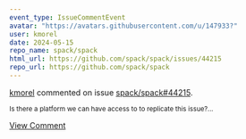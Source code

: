 ```yaml
---
event_type: IssueCommentEvent
avatar: "https://avatars.githubusercontent.com/u/147933?"
user: kmorel
date: 2024-05-15
repo_name: spack/spack
html_url: https://github.com/spack/spack/issues/44215
repo_url: https://github.com/spack/spack
---
```


<a href='https://github.com/kmorel' target='_blank'>kmorel</a> commented on issue <a href='https://github.com/spack/spack/issues/44215' target='_blank'>spack/spack#44215</a>.

<small>Is there a platform we can have access to to replicate this issue?...</small>

<a href='https://github.com/spack/spack/issues/44215' target='_blank'>View Comment</a>